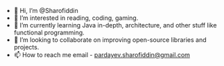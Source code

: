 - 👋 Hi, I’m @Sharofiddin
- 👀 I’m interested in reading, coding, gaming.
- 🌱 I’m currently learning Java in-depth, architecture, and other stuff like functional programming.
- 💞️ I’m looking to collaborate on improving open-source libraries and projects.
- 📫 How to reach me email - pardayev.sharofiddin@gmail.com

<!---
Sharofiddin/Sharofiddin is a ✨ special ✨ repository because its `README.md` (this file) appears on your GitHub profile.
You can click the Preview link to take a look at your changes.
--->
